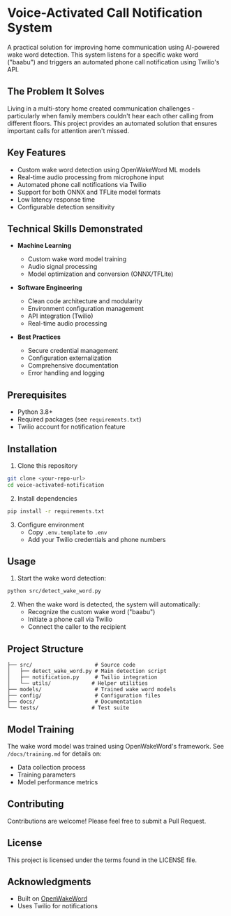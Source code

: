 # Voice-Activated Call Notification System

A practical solution for improving home communication using AI-powered wake word detection. This system listens for a specific wake word ("baabu") and triggers an automated phone call notification using Twilio's API.

## The Problem It Solves
Living in a multi-story home created communication challenges - particularly when family members couldn't hear each other calling from different floors. This project provides an automated solution that ensures important calls for attention aren't missed.

## Key Features

- Custom wake word detection using OpenWakeWord ML models
- Real-time audio processing from microphone input
- Automated phone call notifications via Twilio
- Support for both ONNX and TFLite model formats
- Low latency response time
- Configurable detection sensitivity

## Technical Skills Demonstrated

- **Machine Learning**
  - Custom wake word model training
  - Audio signal processing
  - Model optimization and conversion (ONNX/TFLite)

- **Software Engineering**
  - Clean code architecture and modularity
  - Environment configuration management
  - API integration (Twilio)
  - Real-time audio processing

- **Best Practices**
  - Secure credential management
  - Configuration externalization
  - Comprehensive documentation
  - Error handling and logging

## Prerequisites

- Python 3.8+
- Required packages (see `requirements.txt`)
- Twilio account for notification feature

## Installation

1. Clone this repository
```bash
git clone <your-repo-url>
cd voice-activated-notification
```

2. Install dependencies
```bash
pip install -r requirements.txt
```

3. Configure environment
   - Copy `.env.template` to `.env`
   - Add your Twilio credentials and phone numbers

## Usage

1. Start the wake word detection:
```bash
python src/detect_wake_word.py
```

2. When the wake word is detected, the system will automatically:
   - Recognize the custom wake word ("baabu")
   - Initiate a phone call via Twilio
   - Connect the caller to the recipient

## Project Structure

```
├── src/                    # Source code
│   ├── detect_wake_word.py # Main detection script
│   ├── notification.py     # Twilio integration
│   └── utils/             # Helper utilities
├── models/                 # Trained wake word models
├── config/                 # Configuration files
├── docs/                   # Documentation
└── tests/                 # Test suite
```

## Model Training

The wake word model was trained using OpenWakeWord's framework. See `/docs/training.md` for details on:
- Data collection process
- Training parameters
- Model performance metrics

## Contributing

Contributions are welcome! Please feel free to submit a Pull Request.

## License

This project is licensed under the terms found in the LICENSE file.

## Acknowledgments

- Built on [OpenWakeWord](https://github.com/dscripka/openWakeWord)
- Uses Twilio for notifications